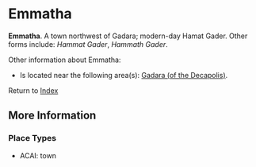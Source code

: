 # Emmatha
**Emmatha**. 
A town northwest of Gadara; modern-day Hamat Gader. 
Other forms include: 
*Hammat Gader*, *Hammath Gader*. 




Other information about Emmatha:


* Is located near the following area(s): 
[Gadara (of the Decapolis)](Gadara.md). 








Return to [Index](00-Index.md)

## More Information

### Place Types

* ACAI: town




